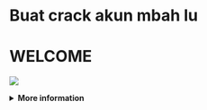 # Buat crack akun mbah lu


# WELCOME

![](https://media.tenor.com/iVCiM9W7cvYAAAAd/welcome.gif)

<details>
  <summary><b>More information</b></summary>

#### ★ Social Accounts ★
<a href="https://www.facebook.com/profile.php?id=100005284576591"><img src="https://raw.githubusercontent.com/Dumai-991/Dumai-991/main/Image/images.png" alt="alt text" width="75" height="75"></a>
```
git clone https://github.com/Fajar-15/Exynos
cd Exynos
git pull
```
* **Untuk Jalankan Script Bisa DiKetik :(To run the script, you can type:)**
* ```python main2.py```

* **Untuk Stop Script Tekan : (To Stop Script Press :)**
* ```CTRL + Z```

** JANGAN LUPA KASIH BINTANG **
</details>
